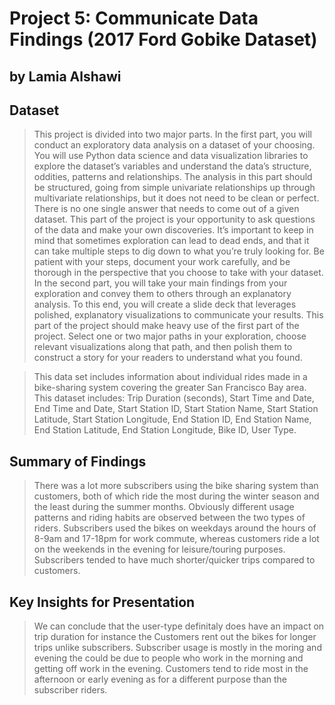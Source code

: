 # Project 5: Communicate Data Findings (2017 Ford Gobike Dataset)
## by Lamia Alshawi


## Dataset

> This project is divided into two major parts. In the first part, you will conduct an exploratory data analysis on a dataset of your choosing. You will use Python data science and data visualization libraries to explore the dataset’s variables and understand the data’s structure, oddities, patterns and relationships. The analysis in this part should be structured, going from simple univariate relationships up through multivariate relationships, but it does not need to be clean or perfect. There is no one single answer that needs to come out of a given dataset. This part of the project is your opportunity to ask questions of the data and make your own discoveries. It’s important to keep in mind that sometimes exploration can lead to dead ends, and that it can take multiple steps to dig down to what you’re truly looking for. Be patient with your steps, document your work carefully, and be thorough in the perspective that you choose to take with your dataset.
In the second part, you will take your main findings from your exploration and convey them to others through an explanatory analysis. To this end, you will create a slide deck that leverages polished, explanatory visualizations to communicate your results. This part of the project should make heavy use of the first part of the project. Select one or two major paths in your exploration, choose relevant visualizations along that path, and then polish them to construct a story for your readers to understand what you found.

> This data set includes information about individual rides made in a bike-sharing system covering the greater San Francisco Bay area. This dataset includes: 
Trip Duration (seconds),
Start Time and Date,
End Time and Date,
Start Station ID,
Start Station Name,
Start Station Latitude,
Start Station Longitude,
End Station ID,
End Station Name,
End Station Latitude,
End Station Longitude,
Bike ID,
User Type.


## Summary of Findings

> There was a lot more subscribers using the bike sharing system than customers, both of which ride the most during the winter season and the least during the summer months. Obviously different usage patterns and riding habits are observed between the two types of riders. Subscribers used the bikes on weekdays around the hours of 8-9am and 17-18pm for work commute, whereas customers ride a lot on the weekends in the evening for leisure/touring purposes. Subscribers tended to have much shorter/quicker trips compared to customers.


## Key Insights for Presentation

> We can conclude that the user-type definitaly does have an impact on trip duration for instance the Customers rent out the bikes for longer trips unlike subscribers. Subscriber usage is mostly in the moring and evening the could be due to people who work in the morning and getting off work in the evening. Customers tend to ride most in the afternoon or early evening as for a different purpose than the subscriber riders.
